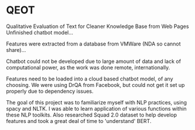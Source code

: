 # QEOT
Qualitative Evaluation of Text for Cleaner Knowledge Base from Web Pages
 Unfinished chatbot model...
 
 Features were extracted from a database from VMWare (NDA so cannot share)...
 
 Chatbot could not be developed due to large amount of data and lack of computational power, as the work was done remote, internationally. 
 
 Features need to be loaded into a cloud based chatbot model, of any choosing. We were using DrQA from Facebook, but could not get it set up properly due to dependency issues.
 
 The goal of this project was to familiarize myself with NLP practices, using spacy and NLTK. I was able to learn application of various functions within these NLP toolkits. Also researched Squad 2.0 dataset to help develop features and took a great deal of time to 'understand' BERT. 
